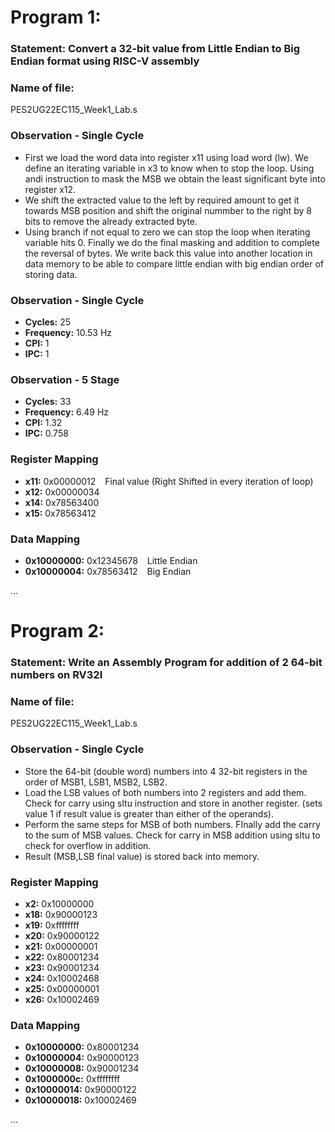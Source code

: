 # Program 1: 
### Statement: Convert a 32-bit value from Little Endian to Big Endian format using RISC-V assembly

### Name of file:
PES2UG22EC115_Week1_Lab.s

### Observation - Single Cycle
- First we load the word data into register x11 using load word (lw). We define an iterating variable in x3 to know when to stop the loop. Using andi instruction to mask the MSB we obtain the least significant byte into register x12. 
- We shift the extracted value to the left by required amount to get it towards MSB position and shift the original nummber to the right by 8 bits to remove the already extracted byte.
- Using branch if not equal to zero we can stop the loop when iterating variable hits 0. Finally we do the final masking and addition to complete the reversal of bytes. We write back this value into another location in data memory to be able to compare little endian with big endian order of storing data.

### Observation - Single Cycle
- **Cycles:** 25
- **Frequency:** 10.53 Hz
- **CPI:** 1
- **IPC:** 1

### Observation - 5 Stage
- **Cycles:** 33 
- **Frequency:** 6.49 Hz
- **CPI:** 1.32
- **IPC:** 0.758

### Register Mapping
- **x11:** 0x00000012  &ensp; Final value (Right Shifted in every iteration of loop)
- **x12:** 0x00000034
- **x14:** 0x78563400
- **x15:** 0x78563412

### Data Mapping
- **0x10000000:** 0x12345678  &ensp; Little Endian
- **0x10000004:** 0x78563412  &ensp; Big Endian

...



# Program 2: 
### Statement: Write an Assembly Program for addition of 2 64-bit numbers on RV32I

### Name of file:
PES2UG22EC115_Week1_Lab.s

### Observation - Single Cycle
- Store the 64-bit (double word) numbers into 4 32-bit registers in the order of MSB1, LSB1, MSB2, LSB2.
- Load the LSB values of both numbers into 2 registers and add them. Check for carry using sltu instruction and store in another register. (sets value 1 if result value is greater  than either of the operands).
- Perform the same steps for MSB of both numbers. FInally add the carry to the sum of MSB values. Check for carry in MSB addition using sltu to check for overflow in addition.
- Result (MSB,LSB final value) is stored back into memory.
 
### Register Mapping
- **x2:**  0x10000000
- **x18:** 0x90000123
- **x19:** 0xffffffff
- **x20:** 0x90000122
- **x21:** 0x00000001
- **x22:** 0x80001234
- **x23:** 0x90001234
- **x24:** 0x10002468
- **x25:** 0x00000001
- **x26:** 0x10002469

### Data Mapping
- **0x10000000:** 0x80001234
- **0x10000004:** 0x90000123
- **0x10000008:** 0x90001234
- **0x1000000c:** 0xffffffff
- **0x10000014:** 0x90000122
- **0x10000018:** 0x10002469

...